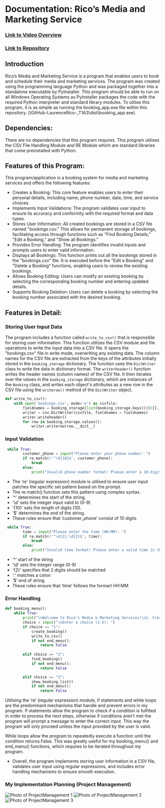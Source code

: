 # Documentation: Rico’s Media and Marketing Service 
### [Link to Video Overview](https://youtu.be/zdnLXSXNm_0) 
### [Link to Repository](https://github.com/ForestRico/-LaurenceRico-_T1A3.git)
## __Introduction__
Rico’s Media and Marketing Service is a program that enables users to book and schedule their media and marketing services. The program was created using the programming language Python and was packaged together into a standalone executable by PyInstaller. This program should be able to run on all Windows Operating Systems as PyInstaller packages the code with the required Python interpreter and standard library modules. To utilise this program, it is as simple as running the booking_app.exe file within this repository. (\GitHub\-LaurenceRico-_T1A3\dist\booking_app.exe). 
## __Dependencies:__
There are no dependencies that this program requires. This program utilises the CSV File Handling Module and RE Module which are standard libraries that come preinstalled with Python. 
## __Features of this Program:__ 
This program/application is a booking system for media and marketing services and offers the following features:
- Creates a Booking: This core feature enables users to enter their personal details, including name, phone number, date, time, and service choices.
- Implements Input Validations: The program validates user input to ensure its accuracy and conformity with the required format and data types.
- Stores User Information: All created bookings are stored in a CSV file named "bookings.csv." This allows for permanent storage of bookings, facilitating access through functions such as "Find Booking Details," "Edit a Booking," and "Show all Bookings."
- Provides Error Handling: The program identifies invalid inputs and prompts users to enter valid information.
- Displays all Bookings: This function prints out all the bookings stored in the "bookings.csv" file. It is executed before the "Edit a Booking" and "Delete a Booking" functions, enabling users to review the existing bookings.
- Allows Booking Editing: Users can modify an existing booking by selecting the corresponding booking number and entering updated details.
- Supports Booking Deletion: Users can delete a booking by selecting the booking number associated with the desired booking.
## __Features in Detail:__

### __Storing User Input Data__

The program includes a function called `write_to_csv()` that is responsible for storing user information. This function utilizes the CSV module and file operations to write the input data into a CSV file. It opens the "bookings.csv" file in write mode, overwriting any existing data. The column names for the CSV file are extracted from the keys of the attributes initially stored in the `booking_storage` dictionary. The function uses the `DictWriter` class to write the data in dictionary format. The `writerheader()` function writes the header names (column names) of the CSV file. It then iterates over the values in the `booking_storage` dictionary, which are instances of the `Booking` class, and writes each object's attributes as a new row in the CSV file using the `writerow()` method of the `DictWriter` object.

```python
def write_to_csv():
    with open('bookings.csv', mode='w') as csvfile:
        fieldnames = booking_storage[list(booking_storage.keys())[0]].__dict__.keys()
        writer = csv.DictWriter(csvfile, fieldnames = fieldnames)
        writer.writeheader()
        for row in booking_storage.values():
            writer.writerow(row.__dict__)
```

### __Input Validation__ 

```python
 while True:
        customer_phone = input("Please enter your phone number: ")
        if re.match(r'^\d{10}$', customer_phone):
            break
        else:
            print("Invalid phone number format! Please enter a 10-digit number.")
```

- The ‘re’ (regular expression) module is utilised to ensure user input patches the specific set pattern based on the prompt. 
- The re.match() function sets this pattern using complex syntax.
- ‘^’ determines the start of the string.
- ‘\d’ sets the integer input valid to (0-9)
- ‘{10}’ sets the length of digits (10).
- ‘$’ determines the end of the string.
- These rules ensure that ‘customer_phone’ consist of 10 digits 

```python
 while True:
        time = input("Please enter the time (HH:MM): ")
        if re.match(r'^\d{2}:\d{2}$', time):
            break
        else:
            print("Invalid time format! Please enter a valid time in the format HH:MM.")
```

- ‘^’ start of the string
- ‘\d’ sets the integer range (0-9)
- ‘{2}’ specifies that 2 digits should be matched
- ‘:’ matches a colon
- ‘$’ end of string
- These rules ensure that ‘time’ follows the formart HH:MM 

### __Error Handling__ 

```python
def booking_menu():
    while True:
        print("\nWelcome to Rico's Media & Marketing Services!\n1. Create a Booking\n2. Find your Booking Details\n3. Show all Bookings\n4. Edit a Booking\n5. Delete a Booking\n6. Exit")
        choice = input("\nEnter a choice (1-5): ")
        if choice == "1":
            create_booking()
            write_to_csv()
            if not end_menu():
                return False        
    
        elif choice == "2":
            find_booking()
            if not end_menu():
                return False

        elif choice == "3":
            show_booking_list()
            if not end_menu():
                return False
```

Utilising the ‘re’ (regular expression) module, if statements and while loops are the predominant mechanisms that handle and prevent errors in my program. 
If statements allow the program to check if a condition is fulfilled in order to process the next steps, otherwise if conditions aren’t met the program will prompt a message to enter the correct input. This way the program will only proceed unless the input provided by the user is valid. 

While loops allow the program to repeatedly execute a function until the condition returns False. This was greatly useful for my booking_menu() and end_menu() functions, which requires to be iterated throughout my program. 

- Overall, the program implements storing user information in a CSV file, validates user input using regular expressions, and includes error handling mechanisms to ensure smooth execution.


### __My Implementation Planning (Project Management)__

![Photo of ProjectManagement 1](docs/featuresproject.png)
![Photo of ProjectManagement 2](docs/features.png)
![Photo of ProjectManagement 3](docs/terminalapptimeline.png)